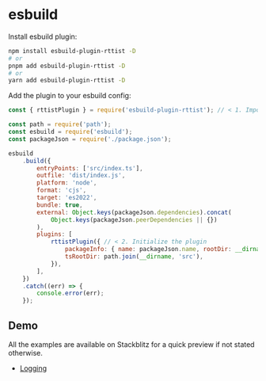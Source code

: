 <script>
setPagination(
    "/en/getting-started/installation",
    "/en/getting-started/setup"
);
</script>

# esbuild

Install esbuild plugin:

```bash
npm install esbuild-plugin-rttist -D
# or
pnpm add esbuild-plugin-rttist -D
# or
yarn add esbuild-plugin-rttist -D
```

Add the plugin to your esbuild config:

```javascript
const { rttistPlugin } = require('esbuild-plugin-rttist'); // < 1. Import the plugin

const path = require('path');
const esbuild = require('esbuild');
const packageJson = require('./package.json');

esbuild
    .build({
        entryPoints: ['src/index.ts'],
        outfile: 'dist/index.js',
        platform: 'node',
        format: 'cjs',
        target: 'es2022',
        bundle: true,
        external: Object.keys(packageJson.dependencies).concat(
            Object.keys(packageJson.peerDependencies || {})
        ),
        plugins: [
            rttistPlugin({ // < 2. Initialize the plugin
                packageInfo: { name: packageJson.name, rootDir: __dirname },
                tsRootDir: path.join(__dirname, 'src'),
            }),
        ],
    })
    .catch((err) => {
        console.error(err);
    });
```

## Demo
All the examples are available on Stackblitz for a quick preview if not stated otherwise.
- [Logging](https://stackblitz.com/edit/rttist-playground-esbuild-init?file=src%2Findex.ts)